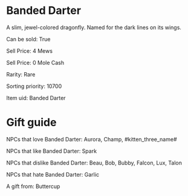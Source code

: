 # Banded Darter

A slim, jewel-colored dragonfly. Named for the dark lines on its wings.

Can be sold: True

Sell Price: 4 Mews

Sell Price: 0 Mole Cash

Rarity: Rare

Sorting priority: 10700

Item uid: Banded Darter

# Gift guide

NPCs that love Banded Darter: Aurora, Champ, #kitten_three_name#

NPCs that like Banded Darter: Spark

NPCs that dislike Banded Darter: Beau, Bob, Bubby, Falcon, Lux, Talon

NPCs that hate Banded Darter: Garlic

A gift from: Buttercup